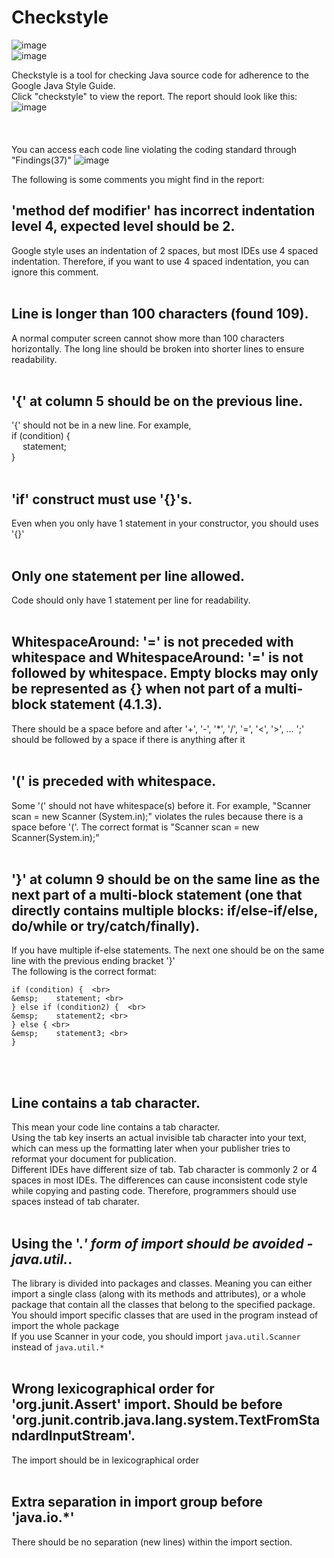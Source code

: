 
<!---
## Welcome to GitHub Pages

You can use the [editor on GitHub](https://github.com/PisanA/checkstyle-webpage/edit/gh-pages/index.md) to maintain and preview the content for your website in Markdown files.

Whenever you commit to this repository, GitHub Pages will run [Jekyll](https://jekyllrb.com/) to rebuild the pages in your site, from the content in your Markdown files.
--->

# Checkstyle

![image](https://user-images.githubusercontent.com/54456351/119812559-1ec06400-be9d-11eb-907d-e1b71a97a447.png) <br>
![image](https://user-images.githubusercontent.com/54456351/119814435-3f89b900-be9f-11eb-8578-2272566be21c.png) <br>

Checkstyle is a tool for checking Java source code for adherence to the Google Java Style Guide.<br>
Click "checkstyle" to view the report. The report should look like this:
![image](https://user-images.githubusercontent.com/54456351/120709943-5ec1b100-c472-11eb-93a1-1aafa7de830a.png) <br>
<br /> <br /> <br />
You can access each code line violating the coding standard through "Findings(37)"
![image](https://user-images.githubusercontent.com/54456351/120710983-b01e7000-c473-11eb-873d-e57b75aeab5c.png) <br>

The following is some comments you might find in the report:
## 'method def modifier' has incorrect indentation level 4, expected level should be 2.
Google style uses an indentation of 2 spaces, but most IDEs use 4 spaced indentation. Therefore, if you want to use 4 spaced indentation, you can ignore this comment. 
<br><br>

## Line is longer than 100 characters (found 109).
A normal computer screen cannot show more than 100 characters horizontally. The long line should be broken into shorter lines to ensure readability. 
<br><br>

## '{' at column 5 should be on the previous line.
'{' should not be in a new line. For example,  <br>
if (condition) {  <br>
&emsp;    statement; <br>
} 
<br><br>
## 'if' construct must use '{}'s.
Even when you only have 1 statement in your constructor, you should uses '{}' 
<br><br>

## Only one statement per line allowed.
Code should only have 1 statement per line for readability.
<br><br>

## WhitespaceAround: '=' is not preceded with whitespace **and** WhitespaceAround: '=' is not followed by whitespace. Empty blocks may only be represented as {} when not part of a multi-block statement (4.1.3).
There should be a space before and after '+', '-', '*', '/', '=', '<', '>', ... ';' should be followed by a space if there is anything after it
<br><br>

## '(' is preceded with whitespace.
Some '(' should not have whitespace(s) before it. For example, "Scanner scan = new Scanner (System.in);" violates the rules because there is a space before '('. The correct format is "Scanner scan = new Scanner(System.in);"
<br><br>

## '}' at column 9 should be on the same line as the next part of a multi-block statement (one that directly contains multiple blocks: if/else-if/else, do/while or try/catch/finally).
If you have multiple if-else statements. The next one should be on the same line with the previous ending bracket '}' <br>
The following is the correct format:
```
if (condition) {  <br>
&emsp;    statement; <br>
} else if (condition2) {  <br>
&emsp;    statement2; <br>
} else { <br>
&emsp;    statement3; <br>
}
```
<br><br>

## Line contains a tab character.
This mean your code line contains a tab character. <br>
Using the tab key inserts an actual invisible tab character into your text, which can mess up the formatting later when your publisher tries to reformat your document for publication. <br>
Different IDEs have different size of tab. Tab character is commonly 2 or 4 spaces in most IDEs. The differences can cause inconsistent code style while copying and pasting code. Therefore, programmers should use spaces instead of tab charater. 
<br><br>

## Using the '.*' form of import should be avoided - java.util.*.
The library is divided into packages and classes. Meaning you can either import a single class (along with its methods and attributes), or a whole package that contain all the classes that belong to the specified package. <br>
You should import specific classes that are used in the program instead of import the whole package <br>
If you use Scanner in your code, you should import `java.util.Scanner` instead of `java.util.*`
<br><br>

## Wrong lexicographical order for 'org.junit.Assert' import. Should be before 'org.junit.contrib.java.lang.system.TextFromStandardInputStream'.
The import should  be in lexicographical order
<br><br>

## Extra separation in import group before 'java.io.*'
There should be no separation (new lines) within the import section.
<br><br>
<!---

For more details see [GitHub Flavored Markdown](https://guides.github.com/features/mastering-markdown/).

### Jekyll Themes

Your Pages site will use the layout and styles from the Jekyll theme you have selected in your [repository settings](https://github.com/PisanA/checkstyle-webpage/settings/pages). The name of this theme is saved in the Jekyll `_config.yml` configuration file.

### Support or Contact

Having trouble with Pages? Check out our [documentation](https://docs.github.com/categories/github-pages-basics/) or [contact support](https://support.github.com/contact) and we’ll help you sort it out.
--->
